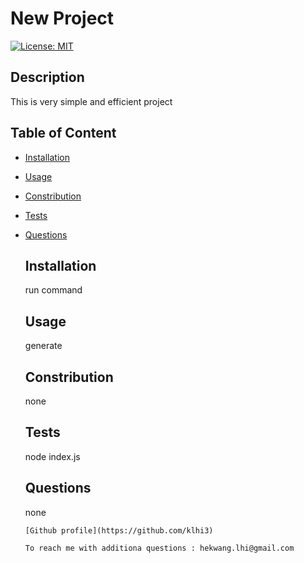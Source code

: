 # New Project
[![License: MIT](https://img.shields.io/badge/License-MIT-yellow.svg)](https://opensource.org/licenses/MIT)&nbsp;&nbsp;&nbsp;
 
## Description  
This is very simple and efficient project   
  
## Table of Content
* [Installation](#installation)  
* [Usage](#usage)  
* [Constribution](#constribution)  
* [Tests](#tests)  
* [Questions](#questions)  



     ## Installation
     run command 

     
     
     ## Usage
     generate  

     
     
     ## Constribution
     none 

     
     
     ## Tests
     node index.js 

     
     
     ## Questions
     none 

     
     
      [Github profile](https://github.com/klhi3)

      To reach me with additiona questions : hekwang.lhi@gmail.com
     
       



